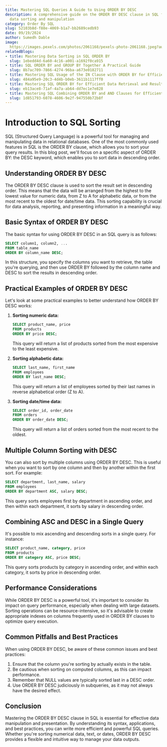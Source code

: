 ```yaml
---
title: Mastering SQL Queries A Guide to Using ORDER BY DESC
description: A comprehensive guide on the ORDER BY DESC clause in SQL for effective
  data sorting and manipulation
category: Order By SQL
slug: 52103b8d-f88e-4069-b1a7-bb2689cedb93
date: 09/19/2024
author: Sumedh Dable
image: 
  https://images.pexels.com/photos/2061168/pexels-photo-2061168.jpeg?auto=compress&cs=tinysrgb&w=600
relatedBlogs:
- title: Mastering Data Sorting in SQL ORDER BY
  slug: 1ebedd4d-6a60-4c16-a001-a1692f0ca915
- title: SQL ORDER BY and GROUP BY Together A Practical Guide
  slug: 8b7ac709-7866-4274-96ba-a673e0182711
- title: Mastering SQL Usage of the IN Clause with ORDER BY for Efficient Querying
  slug: 484a95e9-20c3-4d4b-b0eb-3611b1117ff0
- title: Mastering SQL ORDER BY for Efficient Data Retrieval and Result Sorting
  slug: eb13ace8-71af-4a7a-ab64-dd7ec1e7e828
- title: Mastering SQL Combining ORDER BY and AND Clauses for Efficient Data Retrieval
  slug: 1d851793-6078-4606-9e2f-947550b72b8f
---
```


# Introduction to SQL Sorting

SQL (Structured Query Language) is a powerful tool for managing and manipulating data in relational databases. One of the most commonly used features in SQL is the ORDER BY clause, which allows you to sort your query results. In this blog post, we'll focus on a specific aspect of ORDER BY: the DESC keyword, which enables you to sort data in descending order.

## Understanding ORDER BY DESC

The ORDER BY DESC clause is used to sort the result set in descending order. This means that the data will be arranged from the highest to the lowest value for numeric data, from Z to A for alphabetic data, or from the most recent to the oldest for date/time data. This sorting capability is crucial for data analysis, reporting, and presenting information in a meaningful way.

## Basic Syntax of ORDER BY DESC

The basic syntax for using ORDER BY DESC in an SQL query is as follows:

```sql
SELECT column1, column2, ...
FROM table_name
ORDER BY column_name DESC;
```

In this structure, you specify the columns you want to retrieve, the table you're querying, and then use ORDER BY followed by the column name and DESC to sort the results in descending order.

## Practical Examples of ORDER BY DESC

Let's look at some practical examples to better understand how ORDER BY DESC works:

1. **Sorting numeric data:**
   ```sql
   SELECT product_name, price
   FROM products
   ORDER BY price DESC;
   ```
   This query will return a list of products sorted from the most expensive to the least expensive.

2. **Sorting alphabetic data:**
   ```sql
   SELECT last_name, first_name
   FROM employees
   ORDER BY last_name DESC;
   ```
   This query will return a list of employees sorted by their last names in reverse alphabetical order (Z to A).

3. **Sorting date/time data:**
   ```sql
   SELECT order_id, order_date
   FROM orders
   ORDER BY order_date DESC;
   ```
   This query will return a list of orders sorted from the most recent to the oldest.

## Multiple Column Sorting with DESC

You can also sort by multiple columns using ORDER BY DESC. This is useful when you want to sort by one column and then by another within the first sort. For example:

```sql
SELECT department, last_name, salary
FROM employees
ORDER BY department ASC, salary DESC;
```
This query sorts employees first by department in ascending order, and then within each department, it sorts by salary in descending order.

## Combining ASC and DESC in a Single Query

It's possible to mix ascending and descending sorts in a single query. For instance:

```sql
SELECT product_name, category, price
FROM products
ORDER BY category ASC, price DESC;
```
This query sorts products by category in ascending order, and within each category, it sorts by price in descending order.

## Performance Considerations

While ORDER BY DESC is a powerful tool, it's important to consider its impact on query performance, especially when dealing with large datasets. Sorting operations can be resource-intensive, so it's advisable to create appropriate indexes on columns frequently used in ORDER BY clauses to optimize query execution.

## Common Pitfalls and Best Practices

When using ORDER BY DESC, be aware of these common issues and best practices:

1. Ensure that the column you're sorting by actually exists in the table.
2. Be cautious when sorting on computed columns, as this can impact performance.
3. Remember that NULL values are typically sorted last in a DESC order.
4. Use ORDER BY DESC judiciously in subqueries, as it may not always have the desired effect.

## Conclusion

Mastering the ORDER BY DESC clause in SQL is essential for effective data manipulation and presentation. By understanding its syntax, applications, and best practices, you can write more efficient and powerful SQL queries. Whether you're sorting numerical data, text, or dates, ORDER BY DESC provides a flexible and intuitive way to manage your data outputs.